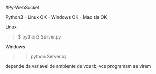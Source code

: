 #Py-WebSocket

Python3 - Linux OK - Windows OK - Mac sla OK

Linux
> $ python3 Server.py

Windows
> > python Server.py

depende da variavel de ambiente de vcs tb, vcs programam se virem
